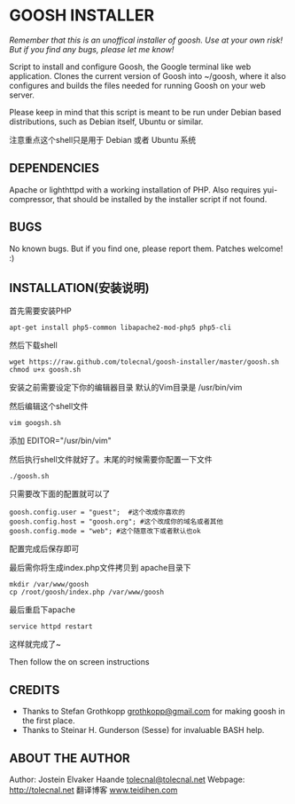 GOOSH INSTALLER
===============

*Remember that this is an unoffical installer of goosh. Use at your own risk! But if you find any bugs, please let me know!*

Script to install and configure Goosh, the Google terminal like web
application. Clones the current version of Goosh into ~/goosh, where
it also configures and builds the files needed for running Goosh on
your web server.

Please keep in mind that this script is meant to be run under Debian
based distributions, such as Debian itself, Ubuntu or similar.

注意重点这个shell只是用于 Debian 或者 Ubuntu 系统

DEPENDENCIES
------------

Apache or lighthttpd with a working installation of PHP. Also requires yui-compressor, that should be installed by the installer script if not found.

BUGS
----

No known bugs. But if you find one, please report them. Patches welcome! :)

INSTALLATION(安装说明)
------------
首先需要安装PHP 

    apt-get install php5-common libapache2-mod-php5 php5-cli
    
然后下载shell

    wget https://raw.github.com/tolecnal/goosh-installer/master/goosh.sh
    chmod u+x goosh.sh
    
安装之前需要设定下你的编辑器目录 默认的Vim目录是 /usr/bin/vim 

然后编辑这个shell文件  

    vim googsh.sh
添加
    EDITOR="/usr/bin/vim"
    
然后执行shell文件就好了。末尾的时候需要你配置一下文件 

    ./goosh.sh
    
只需要改下面的配置就可以了

    goosh.config.user = "guest";  #这个改成你喜欢的
    goosh.config.host = "goosh.org"; #这个改成你的域名或者其他
    goosh.config.mode = "web"; #这个随意改下或者默认也ok
    
配置完成后保存即可
    
最后需你将生成index.php文件拷贝到 apache目录下

    mkdir /var/www/goosh
    cp /root/goosh/index.php /var/www/goosh
    
最后重启下apache

    service httpd restart
    
这样就完成了~

Then follow the on screen instructions

CREDITS
-------

* Thanks to Stefan Grothkopp <grothkopp@gmail.com> for making goosh in the first place.
* Thanks to Steinar H. Gunderson (Sesse) for invaluable BASH help.

ABOUT THE AUTHOR
----------------

Author: Jostein Elvaker Haande <tolecnal@tolecnal.net>
Webpage: http://tolecnal.net
翻译博客 www.teidihen.com
